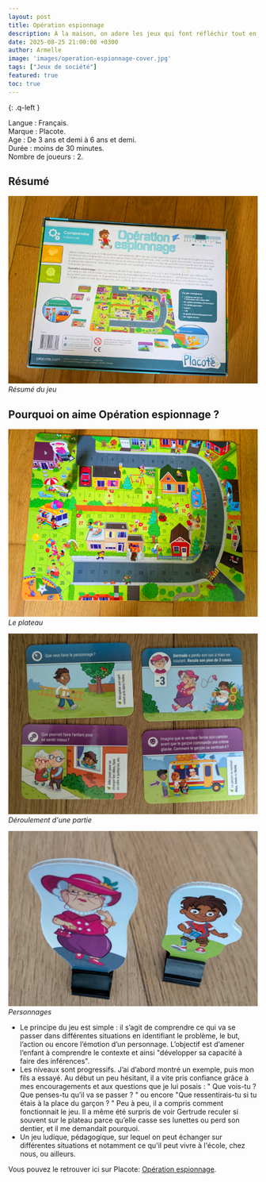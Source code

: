 ```yaml
---
layout: post
title: Opération espionnage
description: À la maison, on adore les jeux qui font réfléchir tout en s’amusant… Celui-ci permet d'apprendre à deviner ce qui peut se passer dans une situation
date: 2025-08-25 21:00:00 +0300
author: Armelle
image: 'images/operation-espionnage-cover.jpg'
tags: ["Jeux de société"]
featured: true
toc: true
---
```


{: .q-left }

Langue : Français.           
Marque : Placote.      
Age : De 3 ans et demi à 6 ans et demi.        
Durée : moins de 30 minutes.    
Nombre de joueurs : 2. 

## Résumé

![Résumé du jeu](images/operation-espionnage-resume.jpg)
*Résumé du jeu*

## Pourquoi on aime Opération espionnage ? 

![Le plateau](images/operation-espionnage-plateau.jpg)
*Le plateau*

![Déroulement d'une partie](images/operation-espionnage-questions.jpg)
*Déroulement d'une partie*

![Personnages](images/operation-espionnage-personnages.jpg)
*Personnages*

- Le principe du jeu est simple : il s’agit de comprendre ce qui va se passer dans différentes situations en identifiant le problème, le but, l’action ou encore l’émotion d’un personnage. L’objectif est d’amener l’enfant à comprendre le contexte et ainsi "développer sa capacité à faire des inférences".
- Les niveaux sont progressifs. J’ai d’abord montré un exemple, puis mon fils a essayé. Au début un peu hésitant, il a vite pris confiance grâce à mes encouragements et aux  questions que je lui posais : " Que vois-tu ? Que penses-tu qu’il va se passer ? " ou encore "Que ressentirais-tu si tu étais à la place du garçon ? " Peu à peu, il a compris comment fonctionnait le jeu. Il a même été surpris de voir Gertrude reculer si souvent sur le plateau parce qu’elle casse ses lunettes ou perd son dentier, et il me demandait pourquoi.
- Un jeu ludique, pédagogique, sur lequel on peut échanger sur différentes situations et notamment ce qu'il peut vivre à l'école, chez nous, ou ailleurs.

Vous pouvez le retrouver ici sur Placote: [Opération espionnage](https://placote.fr/products/operation-espionnage?_pos=1&_psq=operation-e&_ss=e&_v=1.0). 




 
